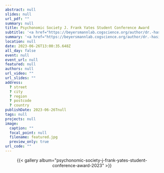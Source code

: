 ```yaml
---
abstract: null
slides: null
url_pdf: ""
summary: null
title: Psychonomic Society J. Frank Yates Student Conference Award
subtitle: '<a href="https://beyersmannlab.cogscience.org/author/dr.-hasibe-kahraman/" target="_blank">Dr Hasibe Kahraman</a> received this <a href="https://www.psychonomic.org/page/yatestravelaward" target="_blank">competitive award</a> for her project *The two languages of the bilingual mind: An EEG study into cross-language morphological transfer*. Congratulations Hasibe! (June 2023).'
summary: '<a href="https://beyersmannlab.cogscience.org/author/dr.-hasibe-kahraman/" target="_blank">Dr Hasibe Kahraman</a> received this <a href="https://www.psychonomic.org/page/yatestravelaward" target="_blank">competitive award</a> for her project *The two languages of the bilingual mind: An EEG study into cross-language morphological transfer*. Congratulations Hasibe! (June 2023).'
location: null
date: 2023-06-26T13:00:35.648Z
all_day: false
event: null
event_url: null
featured: null
authors: null
url_video: ""
url_slides: ""
address:
  ? street
  ? city
  ? region
  ? postcode
  ? country
publishDate: 2023-06-26Tnull
tags: null
projects: null
image:
  caption: ""
  focal_point: null
  filename: featured.jpg
  preview_only: true
url_code: ""
---
```


<center>{{< gallery album="psychonomic-society-j-frank-yates-student-conference-award-2023" >}}</center>
